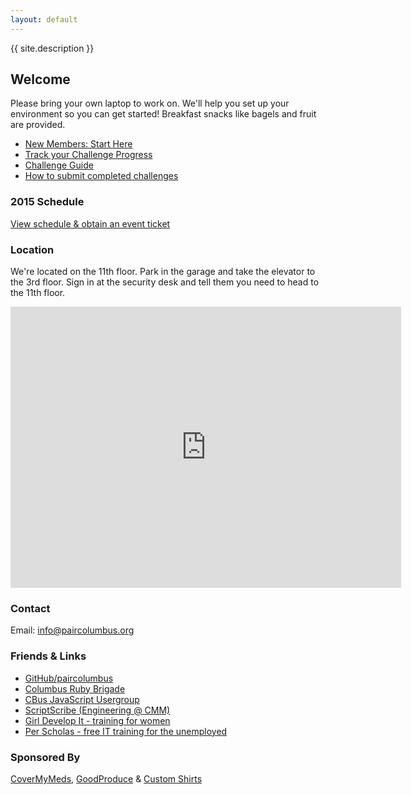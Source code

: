 ```yaml
---
layout: default
---
```


{{ site.description }}

## Welcome
Please bring your own laptop to work on. We'll help you set up your environment so you can get started! Breakfast snacks like bagels and fruit are provided.

- [New Members: Start Here](/getting_started/)
- [Track your Challenge Progress](http://challengeprogress.herokuapp.com/)
- [Challenge Guide](/challenges/)
- [How to submit completed challenges](/challenges/#how-to-submit-challenges-via-github)

### 2015 Schedule
[View schedule & obtain an event ticket](https://www.eventbrite.com/e/pair-programming-mentoring-covermymeds-tickets-15224426670)

### Location
We're located on the 11th floor. Park in the garage and take the elevator to the 3rd floor. Sign in at the security desk and tell them you need to head to the 11th floor.

<iframe
  width="625"
  height="450"
  frameborder="0" style="border:0;"
  src="https://www.google.com/maps/embed/v1/place?key=AIzaSyAQx78hpYLgn95HMJ2l87B3q0JC9BbjzgI
  &q=2+Miranova+Pl+Floor+10,Columbus+OH&">
</iframe>

### Contact
Email: <info@paircolumbus.org>

### Friends & Links
- [GitHub/paircolumbus](https://github.com/paircolumbus)
- [Columbus Ruby Brigade](http://columbusrb.com/)
- [CBus JavaScript Usergroup](https://cbusjs.github.io/)
- [ScriptScribe (Engineering @ CMM)](https://www.scriptscribe.org/)
- [Girl Develop It - training for women](https://www.girldevelopit.com/chapters/columbus)
- [Per Scholas - free IT training for the unemployed](http://perscholas.org/columbus/)

### Sponsored By
[CoverMyMeds](https://www.covermymeds.com/main/), [GoodProduce](http://goodproduce.net) & [Custom Shirts](http://www.customshirts.com/)
